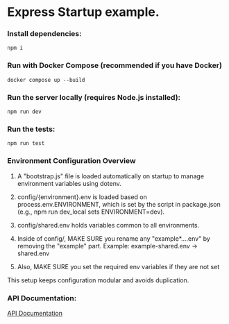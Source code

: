 # Express Startup example.



### Install dependencies:

``` npm i ```


### Run with Docker Compose (recommended if you have Docker)

``` docker compose up --build ```

### Run the server locally (requires Node.js installed):

``` npm run dev ```


### Run the tests:

``` npm run test ```


### Environment Configuration Overview
1. A "bootstrap.js" file is loaded automatically on startup to manage environment variables using dotenv.


2. config/{environment}.env is loaded based on process.env.ENVIRONMENT, which is set by the script in package.json (e.g., npm run dev_local sets ENVIRONMENT=dev).

3. config/shared.env holds variables common to all environments.

4. Inside of config/, MAKE SURE you rename any "example*....env" by removing the "example" part. 
         Example: example-shared.env -> shared.env

5. Also, MAKE SURE you set the required env variables if they are not set

This setup keeps configuration modular and avoids duplication.



### API Documentation:

[API Documentation](http://localhost......)
